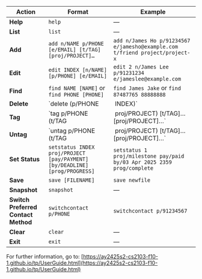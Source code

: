 | **Action**                          | **Format**                                    | **Example**                                                            |
|-------------------------------------|-----------------------------------------------|------------------------------------------------------------------------|
| **Help**                            | `help`                                        | —                                                                      |
| **List**                            | `list`                                        | —                                                                      |
| **Add**                             | `add n/NAME p/PHONE [e/EMAIL] [t/TAG] [proj/PROJECT]…​` | `add n/James Ho p/91234567 e/jamesho@example.com t/friend project/project-x` |
| **Edit**                            | `edit INDEX [n/NAME] [p/PHONE] [e/EMAIL]`     | `edit 2 n/James Lee p/91231234 e/jameslee@example.com`                 |
| **Find**                            | `find NAME [NAME]` or `find PHONE [PHONE]`    | `find James Jake` or `find 87487765 88888888`                          |
| **Delete**                          | `delete (p/PHONE ​|​ INDEX)`                                            | `delete 3` or `delete p/91231234`                                      |
| **Tag**                             | `tag p/PHONE (t/TAG ​|​  proj/PROJECT) [t/TAG]…​ [proj/PROJECT]…​` | `tag p/91234567 t/bestie proj/project-x`                               |
| **Untag**                           | `untag p/PHONE (t/TAG ​|​ proj/PROJECT) [t/TAG]…​ [proj/PROJECT]…​​` | `untag p/91234567 t/bestie proj/project-x`                             |
| **Set Status**                      | `setstatus INDEX proj/PROJECT [pay/PAYMENT] [by/DEADLINE] [prog/PROGRESS]` | `setstatus 1 proj/milestone pay/paid by/03 Apr 2025 2359 prog/complete` |
| **Save**                            | `save [FILENAME]`                             | `save newfile`                                                         |
| **Snapshot**                        | `snapshot`                                    | —                                                                      |
| **Switch Preferred Contact Method** | `switchcontact p/PHONE`                       | `switchcontact p/91234567`                                             |
| **Clear**                           | `clear`                                       | —                                                                      |
| **Exit**                            | `exit`                                        | —                                                                      |
For further information, go to: [https://ay2425s2-cs2103-f10-1.github.io/tp/UserGuide.html](https://ay2425s2-cs2103-f10-1.github.io/tp/UserGuide.html)
